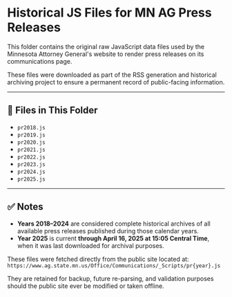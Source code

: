 # Historical JS Files for MN AG Press Releases

This folder contains the original raw JavaScript data files used by the Minnesota Attorney General's website to render press releases on its communications page.

These files were downloaded as part of the RSS generation and historical archiving project to ensure a permanent record of public-facing information.

---

## 📁 Files in This Folder

- `pr2018.js`
- `pr2019.js`
- `pr2020.js`
- `pr2021.js`
- `pr2022.js`
- `pr2023.js`
- `pr2024.js`
- `pr2025.js`

---

## ✅ Notes

- **Years 2018–2024** are considered complete historical archives of all available press releases published during those calendar years.
- **Year 2025** is current **through April 16, 2025 at 15:05 Central Time**, when it was last downloaded for archival purposes.

These files were fetched directly from the public site located at:  
`https://www.ag.state.mn.us/Office/Communications/_Scripts/pr{year}.js`

They are retained for backup, future re-parsing, and validation purposes should the public site ever be modified or taken offline.
